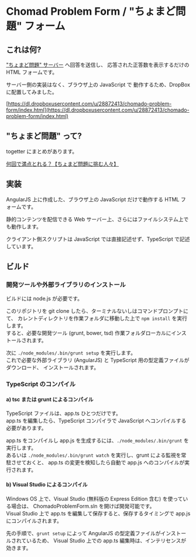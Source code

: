# Chomad Problem Form / "ちょまど問題" フォーム

## これは何?

["ちょまど問題" サーバー](https://chomado-problem-server.azurewebsites.net/)
へ回答を送信し、 応答された正答数を表示するだけの HTML フォームです。

サーバー側の実装はなく、ブラウザ上の JavaScript で 動作するため、DropBox に配置してみました。

[https://dl.dropboxusercontent.com/u/28872413/chomado-problem-form/index.html](https://dl.dropboxusercontent.com/u/28872413/chomado-problem-form/index.html)

## "ちょまど問題" って?

togetter にまとめがあります。

[何回で満点とれる？【ちょまど問題に挑む人々】](http://togetter.com/li/682030)

## 実装

AngularJS 上に作成した、ブラウザ上の JavaScript だけで動作する HTML フォームです。

静的コンテンツを配信できる Web サーバー上、さらにはファイルシステム上でも動作します。

クライアント側スクリプトは JavaScript では直接記述せず、TypeScript で記述しています。

## ビルド

### 開発ツールや外部ライブラリのインストール

ビルドには node.js が必要です。

このリポジトリを git clone したら、ターミナルないしはコマンドプロンプトにて、
カレントディレクトリを作業フォルダに移動した上で ```npm install``` を実行します。  
すると、必要な開発ツール (grunt, bower, tsd) 作業フォルダローカルにインストールされます。

次に ```./node_modules/.bin/grunt setup``` を実行します。  
これで必要な外部ライブラリ (AngularJS) と TypeScript 用の型定義ファイルがダウンロード、
インストールされます。

### TypeScript のコンパイル

#### a) tsc または grunt によるコンパイル

TypeScript ファイルは、app.ts ひとつだけです。  
app.ts を編集したら、TypeScript コンパイラで JavaScript へコンパイルする必要があります。

app.ts をコンパイルし app.js を生成するには、```./node_modules/.bin/grunt``` を実行します。  
あるいは ```./node_modules/.bin/grunt watch``` を実行し、grunt による監視を常駐させておくと、
app.ts の変更を検知したら自動で app.js へのコンパイルが実行されます。

#### b) Visual Studio によるコンパイル

Windows OS 上で、Visual Studio (無料版の Express Edition 含む) を使っている場合は、
ChomadoProblemForm.sln を開けば開発可能です。  
Visual Studio 上で app.ts を編集して保存すると、保存するタイミングで app.js にコンパイルされます。

先の手順で、```grunt setup``` によって AngularJS の型定義ファイルがインストールされているため、
Visual Studio 上での app.ts 編集時は、インテリセンスが効きます。
